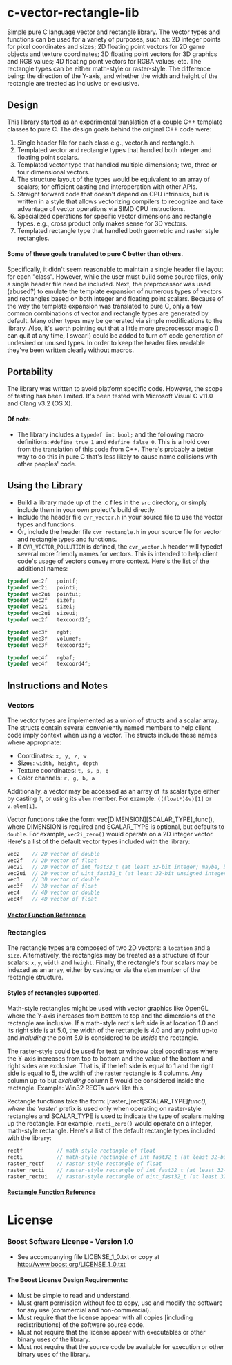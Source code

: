 c-vector-rectangle-lib
======================

Simple pure C language vector and rectangle library. The vector types and functions can be used for a variety of purposes, such as: 2D integer points for pixel coordinates and sizes; 2D floating point vectors for 2D game objects and texture coordinates; 3D floating point vectors for 3D graphics and RGB values; 4D floating point vectors for RGBA values; etc. The rectangle types can be either math-style or raster-style. The difference being: the direction of the Y-axis, and whether the width and height of the rectangle are treated as inclusive or exclusive.

Design
------

This library started as an experimental translation of a couple C++ template classes to pure C. The design goals behind the original C++ code were:

1. Single header file for each class e.g., vector.h and rectangle.h.
2. Templated vector and rectangle types that handled both integer and floating point scalars.
3. Templated vector type that handled multiple dimensions; two, three or four dimensional vectors.
4. The structure layout of the types would be equivalent to an array of scalars; for efficient casting and interoperation with other APIs.
5. Straight forward code that doesn't depend on CPU intrinsics, but is written in a style that allows vectorizing compilers to recognize and take advantage of vector operations via SIMD CPU instructions.
6. Specialized operations for specific vector dimensions and rectangle types. e.g., cross product only makes sense for 3D vectors.
7. Templated rectangle type that handled both geometric and raster style rectangles.

#### Some of these goals translated to pure C better than others.

Specifically, it didn't seem reasonable to maintain a single header file layout for each "class". However, while the user must build some source files, only a single header file need be included. Next, the preprocessor was used (abused?) to emulate the template expansion of numerous types of vectors and rectangles based on both integer and floating point scalars. Because of the way the template expansion was translated to pure C, only a few common combinations of vector and rectangle types are generated by default. Many other types may be generated via simple modifications to the library. Also, it's worth pointing out that a little more preprocessor magic (I can quit at any time, I swear!) could be added to turn off code generation of undesired or unused types. In order to keep the header files readable they've been written clearly without macros.

Portability
-----------

The library was written to avoid platform specific code. However, the scope of testing has been limited. It's been tested with Microsoft Visual C v11.0 and Clang v3.2 (OS X).

#### Of note:
- The library includes a `typedef int bool;` and the following macro definitions: `#define true 1` and `#define false 0`. This is a hold over from the translation of this code from C++. There's probably a better way to do this in pure C that's less likely to cause name collisions with other peoples' code.

Using the Library
-----------------

- Build a library made up of the .c files in the `src` directory, or simply include them in your own project's build directly.
- Include the header file `cvr_vector.h` in your source file to use the vector types and functions.
- Or, include the header file `cvr_rectangle.h` in your source file for vector and rectangle types and functions.
- If `CVR_VECTOR_POLLUTION` is defined, the `cvr_vector.h` header will typedef several more friendly names for vectors. This is intended to help client code's usage of vectors convey more context. Here's the list of the additional names:

```C
typedef vec2f   pointf;
typedef vec2i   pointi;
typedef vec2ui  pointui;
typedef vec2f   sizef;
typedef vec2i   sizei;
typedef vec2ui  sizeui;
typedef vec2f   texcoord2f;

typedef vec3f   rgbf;
typedef vec3f   volumef;
typedef vec3f   texcoord3f;

typedef vec4f   rgbaf;
typedef vec4f   texcoord4f;
```

Instructions and Notes
----------------------

### Vectors

The vector types are implemented as a union of structs and a scalar array. The structs contain several conveniently named members to help client code imply context when using a vector. The structs include these names where appropriate:

- Coordinates: `x, y, z, w`
- Sizes: `width, height, depth`
- Texture coordinates: `t, s, p, q`
- Color channels: `r, g, b, a`

Additionally, a vector may be accessed as an array of its scalar type either by casting it, or using its `elem` member. For example: `((float*)&v)[1]` or `v.elem[1]`.

Vector functions take the form: vec[DIMENSION][SCALAR_TYPE]_func(), where DIMENSION is required and SCALAR_TYPE is optional, but defaults to `double`. For example, `vec2i_zero()` would operate on a 2D integer vector. Here's a list of the default vector types included with the library:

```C
vec2    // 2D vector of double
vec2f   // 2D vector of float
vec2i   // 2D vector of int_fast32_t (at least 32-bit integer; maybe, but not likely, more bits)
vec2ui  // 2D vector of uint_fast32_t (at least 32-bit unsigned integer; maybe, but not likely, more bits)
vec3    // 3D vector of double
vec3f   // 3D vector of float
vec4    // 4D vector of double
vec4f   // 4D vector of float
```

#### [Vector Function Reference](vec_manual.md "Vector Function Reference")

### Rectangles

The rectangle types are composed of two 2D vectors: a `location` and a `size`. Alternatively, the rectangles may be treated as a structure of four scalars: `x`, `y`, `width` and `height`. Finally, the rectangle's four scalars may be indexed as an array, either by casting or via the `elem` member of the rectangle structure.

#### Styles of rectangles supported.

Math-style rectangles might be used with vector graphics like OpenGL where the Y-axis increases from bottom to top and the dimensions of the rectangle are inclusive. If a math-style rect's left side is at location 1.0 and its right side is at 5.0, the width of the rectangle is 4.0 and any point up-to and *including* the point 5.0 is considered to be *inside* the rectangle.

The raster-style could be used for text or window pixel coordinates where the Y-axis increases from top to bottom and the value of the bottom and right sides are exclusive. That is, if the left side is equal to 1 and the right side is equal to 5, the wdith of the raster rectangle is 4 columns. Any column up-to but *excluding* column 5 would be considered inside the rectangle. Example: Win32 RECTs work like this.

Rectangle functions take the form: [raster_]rect[SCALAR_TYPE]_func(), where the 'raster_' prefix is used only when operating on raster-style rectangles and SCALAR_TYPE is used to indicate the type of scalars making up the rectangle. For example, `recti_zero()` would operate on a integer, math-style rectangle. Here's a list of the default rectangle types included with the library:

```C
rectf           // math-style rectangle of float
recti           // math-style rectangle of int_fast32_t (at least 32-bit integer; maybe, but not likely, more bits)
raster_rectf    // raster-style rectangle of float
raster_recti    // raster-style rectangle of int_fast32_t (at least 32-bit integer; maybe, but not likely, more bits)
raster_rectui   // raster-style rectangle of uint_fast32_t (at least 32-bit unsigned integer; maybe, but not likely, more bits)
```

#### [Rectangle Function Reference](rect_manual.md "Rectangle Function Reference")

License
=======

### Boost Software License - Version 1.0
- See accompanying file LICENSE_1_0.txt or copy at <http://www.boost.org/LICENSE_1_0.txt>

#### The Boost License Design Requirements:
- Must be simple to read and understand.
- Must grant permission without fee to copy, use and modify the software for any use (commercial and non-commercial).
- Must require that the license appear with all copies [including redistributions] of the software source code.
- Must not require that the license appear with executables or other binary uses of the library.
- Must not require that the source code be available for execution or other binary uses of the library.
